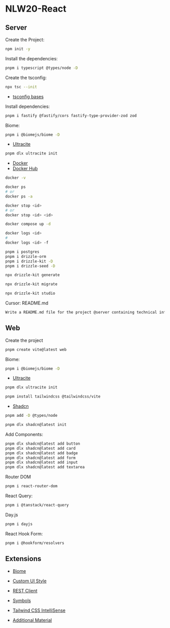 # NLW20-React

## Server

Create the Project:

```sh
npm init -y
```

Install the dependencies:

```sh
pnpm i typescript @types/node -D
```

Create the tsconfig:

```sh
npx tsc --init
```

- [tsconfig bases](https://github.com/tsconfig/bases?tab=readme-ov-file)

Install dependencies:

```sh
pnpm i fastify @fastify/cors fastify-type-provider-zod zod
```

Biome:

```sh
pnpm i @biomejs/biome -D
```

- [Ultracite](https://www.ultracite.ai/)

```sh
pnpm dlx ultracite init
```

- [Docker](https://www.docker.com/)
- [Docker Hub](https://hub.docker.com/r/pgvector/pgvector)

```sh
docker -v
```

```sh
docker ps
# or
docker ps -a
```

```sh
docker stop <id>
# or
docker stop <id> <id>
```

```sh
docker compose up -d
```

```sh
docker logs <id>
#
docker logs <id> -f
```

```sh
pnpm i postgres
pnpm i drizzle-orm
pnpm i drizzle-kit -D
pnpm i drizzle-seed -D
```

```sh
npx drizzle-kit generate
```

```sh
npx drizzle-kit migrate
```

```sh
npx drizzle-kit studio
```

Cursor: README.md

```sh
Write a README.md file for the project @server containing technical information about used libraries, project patherns and the project setup and settings accordingly with the used libraries. Keep the README simple and containing only the most important information. Remember to tell that this project name is NLW Agents and it  was developed during a Rocketseat event from JUL/08/2025 to JUL/11/2025.
```

## Web

Create the project

```sh
pnpm create vite@latest web
```

Biome:

```sh
pnpm i @biomejs/biome -D
```

- [Ultracite](https://www.ultracite.ai/)

```sh
pnpm dlx ultracite init
```

```sh
pnpm install tailwindcss @tailwindcss/vite
```

- [Shadcn](https://ui.shadcn.com/)

```sh
pnpm add -D @types/node
```

```sh
pnpm dlx shadcn@latest init
```

Add Components:

```sh
pnpm dlx shadcn@latest add button
pnpm dlx shadcn@latest add card
pnpm dlx shadcn@latest add badge
pnpm dlx shadcn@latest add form
pnpm dlx shadcn@latest add input
pnpm dlx shadcn@latest add textarea
```

Router DOM

```sh
pnpm i react-router-dom
```

React Query:

```sh
pnpm i @tanstack/react-query
```

Day.js

```sh
pnpm i dayjs
```

React Hook Form:

```sh
pnpm i @hookform/resolvers
```

## Extensions

- [Biome](https://marketplace.cursorapi.com/items?itemName=biomejs.biome)
- [Custom UI Style](https://marketplace.cursorapi.com/items?itemName=subframe7536.custom-ui-style)
- [REST Client](https://marketplace.cursorapi.com/items?itemName=humao.rest-client)
- [Symbols](https://marketplace.cursorapi.com/items?itemName=miguelsolorio.symbols)
- [Tailwind CSS IntelliSense](https://marketplace.cursorapi.com/items?itemName=bradlc.vscode-tailwindcss)

- [Additional Material](https://efficient-sloth-d85.notion.site/NLW-Agents-21b395da57708010b523fa89c461ba29)

